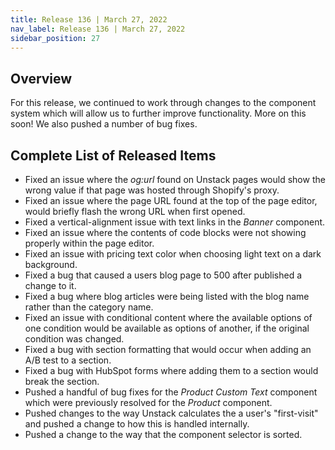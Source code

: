 ```yaml
---
title: Release 136 | March 27, 2022
nav_label: Release 136 | March 27, 2022
sidebar_position: 27
---
```


## Overview

For this release, we continued to work through changes to the component system which will allow us to further improve
functionality. More on this soon! We also pushed a number of bug fixes.

## Complete List of Released Items

* Fixed an issue where the *og:url* found on Unstack pages would show the wrong value if that page was hosted through
  Shopify's proxy.
* Fixed an issue where the page URL found at the top of the page editor, would briefly flash the wrong URL when first
  opened.
* Fixed a vertical-alignment issue with text links in the *Banner* component.
* Fixed an issue where the contents of code blocks were not showing properly within the page editor.
* Fixed an issue with pricing text color when choosing light text on a dark background.
* Fixed a bug that caused a users blog page to 500 after published a change to it.
* Fixed a bug where blog articles were being listed with the blog name rather than the category name.
* Fixed an issue with conditional content where the available options of one condition would be available as options of
  another, if the original condition was changed.
* Fixed a bug with section formatting that would occur when adding an A/B test to a section.
* Fixed a bug with HubSpot forms where adding them to a section would break the section.
* Pushed a handful of bug fixes for the *Product Custom Text* component which were previously resolved for the *Product*
  component.
* Pushed changes to the way Unstack calculates the a user's "first-visit" and pushed a change to how this is handled
  internally.
* Pushed a change to the way that the component selector is sorted.
